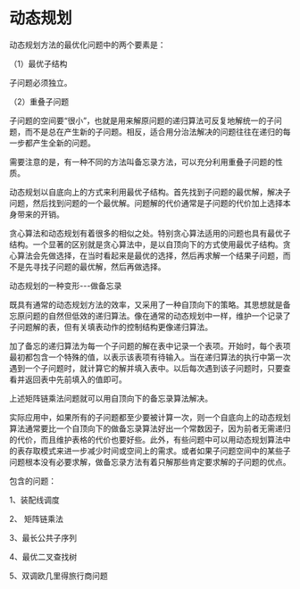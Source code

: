 ﻿动态规划
=========

动态规划方法的最优化问题中的两个要素是：

（1）最优子结构

子问题必须独立。

（2）重叠子问题

子问题的空间要“很小”，也就是用来解原问题的递归算法可反复地解统一的子问题，而不是总在产生新的子问题。相反，适合用分治法解决的问题往往在递归的每一步都产生全新的问题。

需要注意的是，有一种不同的方法叫备忘录方法，可以充分利用重叠子问题的性质。

动态规划以自底向上的方式来利用最优子结构。首先找到子问题的最优解，解决子问题，然后找到问题的一个最优解。问题解的代价通常是子问题的代价加上选择本身带来的开销。

贪心算法和动态规划有着很多的相似之处。特别贪心算法适用的问题也具有最优子结构。一个显著的区别就是贪心算法中，是以自顶向下的方式使用最优子结构。贪心算法会先做选择，在当时看起来是最优的选择，然后再求解一个结果子问题，而不是先寻找子问题的最优解，然后再做选择。

动态规划的一种变形---做备忘录

既具有通常的动态规划方法的效率，又采用了一种自顶向下的策略。其思想就是备忘原问题的自然但低效的递归算法。像在通常的动态规划中一样，维护一个记录了子问题解的表，但有关填表动作的控制结构更像递归算法。

加了备忘的递归算法为每一个子问题的解在表中记录一个表项。开始时，每个表项最初都包含一个特殊的值，以表示该表项有待输入。当在递归算法的执行中第一次遇到一个子问题时，就计算它的解并填入表中。以后每次遇到该子问题时，只要查看并返回表中先前填入的值即可。

上述矩阵链乘法问题就可以用自顶向下的备忘录算法解决。

实际应用中，如果所有的子问题都至少要被计算一次，则一个自底向上的动态规划算法通常要比一个自顶向下的做备忘录算法好出一个常数因子，因为前者无需递归的代价，而且维护表格的代价也要好些。此外，有些问题中可以用动态规划算法中的表存取模式来进一步减少时间或空间上的需求。或者如果子问题空间中的某些子问题根本没有必要求解，做备忘录方法有着只解那些肯定要求解的子问题的优点。


包含的问题：

1、装配线调度

2、 矩阵链乘法

3、最长公共子序列

4、最优二叉查找树

5、双调欧几里得旅行商问题
